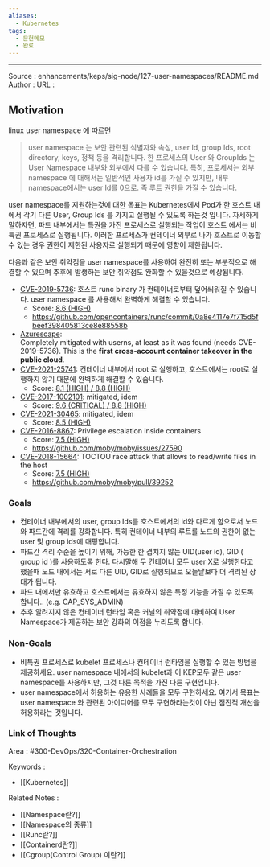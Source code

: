 ```yaml
---
aliases:
  - Kubernetes
tags:
  - 문헌메모
  - 완료
---
```



---


Source : enhancements/keps/sig-node/127-user-namespaces/README.md
Author : 
URL :

## Motivation
linux user namespace 에 따르면
> user namespace 는 보안 관련된 식별자와 속성, user Id, group Ids, root directory, keys, 정책 등을 격리합니다. 한 프로세스의 User 와 GroupIds 는 User Namespace 내부와 외부에서 다를 수 있습니다. 특히, 프로세서는 외부 namespace 에 대해서는 일반적인 사용자 id를 가질 수 있지만, 내부 namespace에서는 user Id를 0으로. 즉 루트 권한을 가질 수 있습니다.

user namespace를 지원하는것에 대한 목표는 Kubernetes에서 Pod가 한 호스트 내에서 각기 다른 User, Group Ids 를 가지고 실행될 수 있도록 하는것 입니다. 자세하게 말하자면, 파드 내부에서는 특권을 가진 프로세스로 실행되는 작업이 호스트 에서는 비특권 프로세스로 실행됩니다. 이러한 프로세스가 컨테이너 외부로 나가 호스트로 이동할 수 있는 경우 권한이 제한된 사용자로 실행되기 때문에 영향이 제한됩니다. 

다음과 같은 보안 취약점을 user namespace를 사용하여 완전히 또는 부분적으로 해결할 수 있으며 추후에 발생하는 보안 취약점도 완화할 수 있을것으로 예상됩니다.

- [CVE-2019-5736](https://nvd.nist.gov/vuln/detail/CVE-2019-5736): 호스트 runc binary 가 컨테이너로부터 덮어씌워질 수 있습니다. user namespace 를 사용해서 완벽하게 해결할 수 있습니다. 
  - Score: [8.6 (HIGH)](https://nvd.nist.gov/vuln/detail/CVE-2019-5736)  
  - https://github.com/opencontainers/runc/commit/0a8e4117e7f715d5fbeef398405813ce8e88558b  
- [Azurescape](https://unit42.paloaltonetworks.com/azure-container-instances/):  
  Completely mitigated with userns, at least as it was found (needs CVE-2019-5736). This is the **first cross-account container takeover in the public cloud**.  
- [CVE-2021-25741](https://github.com/kubernetes/kubernetes/issues/104980): 컨테이너 내부에서 root 로 실행하고, 호스트에서는 root로 실행하지 않기 때문에 완벽하게 해결할 수 있습니다.
  - Score: [8.1 (HIGH) / 8.8 (HIGH)](https://nvd.nist.gov/vuln/detail/CVE-2021-25741)  
- [CVE-2017-1002101](https://github.com/kubernetes/kubernetes/issues/60813): mitigated, idem  
  - Score: [9.6 (CRITICAL) / 8.8 (HIGH)](https://nvd.nist.gov/vuln/detail/CVE-2017-1002101)  
- [CVE-2021-30465](https://github.com/opencontainers/runc/security/advisories/GHSA-c3xm-pvg7-gh7r): mitigated, idem  
  - Score: [8.5 (HIGH)](https://nvd.nist.gov/vuln/detail/CVE-2021-30465)  
- [CVE-2016-8867](https://nvd.nist.gov/vuln/detail/CVE-2016-8867): Privilege escalation inside containers  
  - Score: [7.5 (HIGH)](https://nvd.nist.gov/vuln/detail/CVE-2016-8867)  
  - https://github.com/moby/moby/issues/27590  
- [CVE-2018-15664](https://nvd.nist.gov/vuln/detail/CVE-2018-15664): TOCTOU race attack that allows to read/write files in the host  
  - Score: [7.5 (HIGH)](https://nvd.nist.gov/vuln/detail/CVE-2018-15664)  
  - https://github.com/moby/moby/pull/39252

### Goals
- 컨테이너 내부에서의 user, group Ids를 호스트에서의 id와 다르게 함으로서 노드와 파드간에 격리를 강화합니다. 특히 컨테이너 내부의 루트를 노드의 권한이 없는 user 및 group ids에 매핑합니다.
- 파드간 격리 수준을 높이기 위해, 가능한 한 겹치지 않는 UID(user id), GID ( group id )를 사용하도록 한다. 다시말해 두 컨테이너 모두 user X로 실행한다고 했을때 노드 내에서는 서로 다른 UID, GID로 실행되므로 오늘날보다 더 격리된 상태가 됩니다.
- 파드 내에서만 유효하고 호스트에서는 유효하지 않은 특정 기능을 가질 수 있도록 합니다.. (e.g. CAP_SYS_ADMIN)
- 추후 알려지지 않은 컨테이너 런타임 혹은 커널의 취약점에 대비하여 User Namespace가 제공하는 보안 강화의 이점을 누리도록 합니다.

### Non-Goals
- 비특권 프로세스로 kubelet 프로세스나 컨테이너 런타임을 실행할 수 있는 방법을 제공하세요. user namespace 내에서의 kubelet과 이 KEP모두 같은 user namespace를 사용하지만, 그것 다른 목적을 가진 다른 구현입니다.
- user namespace에서 허용하는 유용한 사례들을 모두 구현하세요. 여기서 목표는 user namespace 와 관련된 아이디어를 모두 구현하라는것이 아닌 점진적 개선을 허용하라는 것입니다.

### Link of Thoughts
Area : #300-DevOps/320-Container-Orchestration 

Keywords :
- [[Kubernetes]]

Related Notes : 
- [[Namespace란?]]
- [[Namespace의 종류]]
- [[Runc란?]]
- [[Containerd란?]]
- [[Cgroup(Control Group) 이란?]]